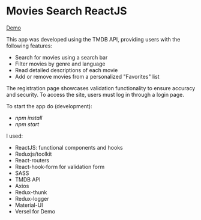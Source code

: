 # Movies Search  ReactJS
[Demo](https://searchmovies-opal.vercel.app/)

This app was developed using the TMDB API, providing users with the following features:
* Search for movies using a search bar
* Filter movies by genre and language
* Read detailed descriptions of each movie
* Add or remove movies from a personalized "Favorites" list

The registration page showcases validation functionality to ensure accuracy and security.
To access the site, users must log in through a login page.


To start the app do (development):
* *npm install*
* *npm start*

I used:
* ReactJS: functional components and hooks
* Reduxjs/toolkit
* React-routers
* React-hook-form for validation form
* SASS
* TMDB API
* Axios
* Redux-thunk
* Redux-logger
* Material-UI
* Versel for Demo
